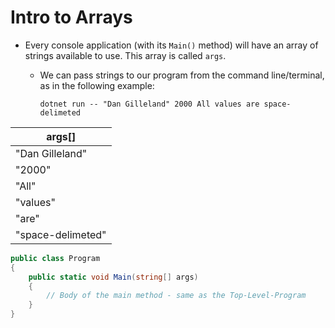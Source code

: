 # Intro to Arrays

- Every console application (with its `Main()` method) will have an array of strings available to use. This array is called `args`.
  - We can pass strings to our program from the command line/terminal, as in the following example:
  
    `dotnet run -- "Dan Gilleland" 2000 All values are space-delimeted`

| args[] |
|--------|
| "Dan Gilleland" |
| "2000" |
| "All" |
| "values" |
| "are" |
| "space-delimeted" |


```csharp
public class Program
{
    public static void Main(string[] args)
    {
        // Body of the main method - same as the Top-Level-Program
    }
}
```